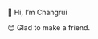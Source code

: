 👋 Hi, I’m Changrui

<blockquote class="imgur-embed-pub" lang="en" data-id="a/xZ1mEnn" data-context="false" ><a href="//imgur.com/a/xZ1mEnn"></a></blockquote><script async src="//s.imgur.com/min/embed.js" charset="utf-8"></script>
😊 Glad to make a friend.
